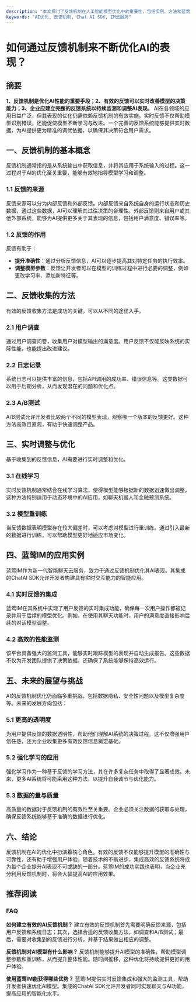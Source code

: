 ```yaml
---
description: "本文探讨了反馈机制在人工智能模型优化中的重要性，包括实例、方法和蓝莺IM的应用。"
keywords: "AI优化, 反馈机制, Chat AI SDK, IM云服务"
---
```

# 如何通过反馈机制来不断优化AI的表现？

## 摘要

**1、反馈机制是优化AI性能的重要手段；2、有效的反馈可以实时改善模型的决策能力；3、企业应建立完整的反馈系统以持续监测和调整AI表现。** AI在各领域的应用日益广泛，但其表现的优化仍需依赖反馈机制的有效实施。实时反馈不仅帮助模型识别错误，还能促使模型不断学习与改进。一个完善的反馈系统能够提供实时数据，为AI提供更为精准的调优依据，以确保其决策符合用户需求。

## 一、反馈机制的基本概念

反馈机制通常指的是从系统输出中获取信息，并将其应用于系统输入的过程。这一过程对于AI的优化至关重要，能够有效地指导模型学习和调整。

### 1.1 反馈的来源

反馈来源可以分为内部反馈和外部反馈。内部反馈来自系统自身的运行状态和历史数据，通过这些数据，AI可以理解其过往决策的合理性。外部反馈则来自用户或其他外部系统，能够为AI提供更多关于其表现的信息，包括用户满意度、错误率等。

### 1.2 反馈的作用

反馈有助于：

- **提升准确性**：通过分析反馈信息，AI可以逐步提高其对特定任务的执行效率。
- **调整模型参数**：反馈让开发者可以在模型的训练过程中进行必要的调整，例如更改学习率、添加新特征等。

## 二、反馈收集的方法

有效的反馈收集方法是成功的关键，可以从不同的途径入手。

### 2.1 用户调查

通过用户调查问卷，收集用户对模型输出的满意度。用户反馈不仅能反映系统的实际性能，也能提出改进建议。

### 2.2 日志记录

系统日志可以提供丰富的信息，包括API调用的成功率、错误信息等。这类数据可以用于后期分析，从而发现潜在的问题和优化点。

### 2.3 A/B测试

A/B测试允许开发者比较两个不同的模型表现，观察哪一个版本的反馈更好。这种方法高效且直观，有助于快速调整产品。

## 三、实时调整与优化

基于收集到的反馈信息，AI需要进行实时调整和优化。

### 3.1 在线学习

实时反馈机制通常结合在线学习算法，使得模型能够根据新的数据迅速做出调整。这种方法特别适用于动态环境中的AI应用，如聊天机器人和金融预测系统。

### 3.2 模型重训练

当反馈数据表明模型存在较大偏差时，可以考虑对模型进行重训练。通过引入最新的数据进行训练，可以帮助模型更好地适应市场变化。

## 四、蓝莺IM的应用实例

蓝莺IM作为新一代智能聊天云服务，致力于通过反馈机制优化其AI表现。其集成的ChatAI SDK允许开发者构建具有实时交互能力的智能应用。

### 4.1 实时反馈的集成

蓝莺IM在其系统中实现了用户反馈的实时集成功能，确保每一次用户操作都被记录并用于后续的模型优化。例如，在使用其聊天功能时，用户的满意度直接影响后续的对话模型调整。

### 4.2 高效的性能监测

该平台具备强大的监测工具，能够实时跟踪模型的表现并自动生成报告。这些数据不仅为开发团队提供了决策依据，还确保了系统能够保持高效运行。

## 五、未来的展望与挑战

AI的反馈机制优化仍面临多重挑战，包括数据隐私、安全性问题以及模型复杂度等。未来的发展方向包括：

### 5.1 更高的透明度

为用户提供反馈的数据透明性，帮助他们理解AI系统的决策过程。这不仅增强用户信任感，还为企业收集更多有效反馈信息奠定基础。

### 5.2 强化学习的应用

强化学习作为一种基于反馈的学习方法，其在许多复杂任务中取得了显著成效。未来，更多AI系统将可能采用这种方法，以提升自我调节与优化能力。

### 5.3 数据的量与质量

高质量的数据对于反馈机制的有效性至关重要。企业必须关注数据的获取与处理，确保反馈系统能够基于准确的数据进行优化。

## 六、结论

反馈机制在AI的优化中扮演着核心角色。有效的反馈不仅能够提升模型的准确性与可靠性，还有助于增强用户体验。随着技术的不断进步，集成高效的反馈系统将成为每个企业提升AI表现不可或缺的一部分。蓝莺IM的成功实践也表明，当企业充分利用反馈机制时，将会大幅提高AI的应用效果。

## 推荐阅读

### FAQ

**如何建立有效的AI反馈机制？**
建立有效的反馈机制首先需要明确反馈来源，包括用户反馈和系统日志；其次，选择合适的反馈收集方法，如调查和A/B测试；最后，需要对收集到的反馈进行分析，并基于结果做出相应的调整。

**反馈机制对AI模型有什么影响？**
反馈机制能够提升AI模型的准确性，帮助模型调整参数和重训练，从而提升整体性能。随时间推移，这种优化将持续提供更好的用户体验。

**使用蓝莺IM能获得哪些优势？**
蓝莺IM提供实时反馈集成和强大的监测工具，帮助开发者快速优化AI模型。集成的ChatAI SDK允许开发者同时实现聊天与AI功能，提高应用的智能化水平。

